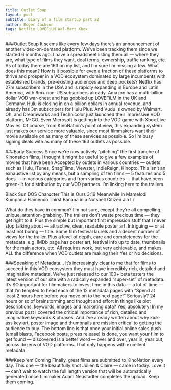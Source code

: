 ```yaml
---
title: Outlet Soup
layout: post
subtitle: Diary of a film startup part 22
author: Roger Jackson
tags: Netflix LOVEFiLM Wal-Mart Xbox
---
```

###Outlet Soup
It seems like every few days there’s an announcement of another video-on-demand platform. We’ve been tracking them since we started 6 months ago. I have a spreadsheet listing them all — where they are, what type of films they want, deal terms, ownership, traffic ranking, etc. As of today there are 163 on my list, and I’m sure I’m missing a few. What does this mean? How is it possible for even a fraction of these platforms to thrive and prosper in a VOD ecosystem dominated by large incumbents with established brands, pre-existing audiences and deep pockets? Netflix has 27m subscribers in the USA and is rapidly expanding in Europe and Latin America, with 6m+ non-US subscribers already. Amazon has a multi-billion dollar VOD war-chest and has gobbled up LOVEFiLM in the UK and Germany. Hulu is closing in on a billion dollars in annual revenue, and already has 3m subscribers for Hulu Plus. And Vudu is owned by Walmart. Oh, and Dreamworks and Technicolor just launched their impressive VOD platform, M-GO. Even Microsoft is getting into the VOD game with Xbox Live Movies. Of course, from KinoNation’s point of view, this expanding system just makes our service more valuable, since most filmmakers want their movie available on as many of these services as possible. So I’m busy signing deals with as many of these 163 outlets as possible.

###Early Success
Since we’re now actively “pitching” the first tranche of Kinonation films, I thought it might be useful to give a few examples of movies that have been Accepted by outlets in various countries — outlets such as Hulu, iTunes, SnagFilms, Viewster, IndieReign, Kinopto. This isn’t an exhaustive list by any means, but a sampling of ten films — 5 features and 5 docs — in various categories and from various countries — that have been green-lit for distribution by our VOD partners. I’m linking here to the trailers.

Black Sun
DOS
Char*act*er
This is Ours
3:19
Meanwhile in Mamelodi
Kumpania Flamenco
Thirst
Banana in a Nutshell
Citizen Jia Li

What do they have in common? I’m not sure, except they’re all compelling, unique, attention-grabbing. The trailers don’t waste precious time — they get right to it. Plus the simple but important first impression stuff that I never stop talking about — attractive, clear, readable poster art. Intriguing — or at least not boring — title. Some film festival laurels and a decent number of views for the trailer. Plus a level of depth, care and completeness for the metadata. e.g. IMDb page has poster art, festival info up to date, thumbnails for the main actors, etc. All requires work, but very achievable, and makes ALL the difference when VOD outlets are making their Yes or No decisions.

###Speaking of Metadata…
It’s increasingly clear to me that for films to succeed in this VOD ecosystem they must have incredibly rich, detailed and imaginative metadata. We’ve just released to our 100+ beta testers the latest version of our site with a radically expanded “super-set” of metadata. It’s SO important for filmmakers to invest time in this data — a lot of time — that I’m tempted to head each of the 12 metadata pages with “Spend at least 2 hours here before you move on to the next page!” Seriously? 24 hours or so of brainstorming and thought and effort in things like plot descriptions, keywords, images and marketing data? Yes, absolutely! In my previous post I covered the critical importance of rich, detailed and imaginative keywords & phrases. And I’ve already written about why kick-ass key art, poster image and thumbnails are mission critical to getting the audience to buy. The bottom line is that once your initial online sales push (email blasts, Facebook posts, press release) is done, you want your film to get found — discovered is a better word — over and over, year in, year out, across dozens of VOD platforms. That only happens with excellent metadata.

###Keep ‘em Coming
Finally, great films are submitted to KinoNation every day. This one — the beautifully shot Julien & Claire — came in today. Love it — can’t wait to watch the full length version that will be automatically generated once filmmaker Adam Neustadter completes the upload. Keep them coming.
